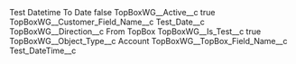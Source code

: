 <?xml version="1.0" encoding="UTF-8"?>
<CustomMetadata xmlns="http://soap.sforce.com/2006/04/metadata" xmlns:xsi="http://www.w3.org/2001/XMLSchema-instance" xmlns:xsd="http://www.w3.org/2001/XMLSchema">
    <label>Test Datetime To Date</label>
    <protected>false</protected>
    <values>
        <field>TopBoxWG__Active__c</field>
        <value xsi:type="xsd:boolean">true</value>
    </values>
    <values>
        <field>TopBoxWG__Customer_Field_Name__c</field>
        <value xsi:type="xsd:string">Test_Date__c</value>
    </values>
    <values>
        <field>TopBoxWG__Direction__c</field>
        <value xsi:type="xsd:string">From TopBox</value>
    </values>
    <values>
        <field>TopBoxWG__Is_Test__c</field>
        <value xsi:type="xsd:boolean">true</value>
    </values>
    <values>
        <field>TopBoxWG__Object_Type__c</field>
        <value xsi:type="xsd:string">Account</value>
    </values>
    <values>
        <field>TopBoxWG__TopBox_Field_Name__c</field>
        <value xsi:type="xsd:string">Test_DateTime__c</value>
    </values>
</CustomMetadata>
